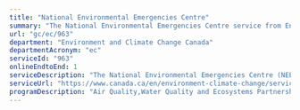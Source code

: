 ```yaml
---
title: "National Environmental Emergencies Centre"
summary: "The National Environmental Emergencies Centre service from Environment and Climate Change Canada is available end-to-end online, according to the GC Service Inventory."
url: "gc/ec/963"
department: "Environment and Climate Change Canada"
departmentAcronym: "ec"
serviceId: "963"
onlineEndtoEnd: 1
serviceDescription: "The National Environmental Emergencies Centre (NEEC) is the focal point for the coordination and provision of ECCC’s science-based expert advice to support the response to environmental emergencies (oil and chemical spills). The NEEC provides scientific and technical advice (24 hours a day, 7 days a week) such as weather and ice conditions, air and water dispersion modelling, oil fate and behaviour information, information on wildlife and other resources at risk from a spill. This information supports decision-making about spill response and remediation. The NEEC is also responsible for notifications of environmental emergencies as per the Release and Environmental Emergency Notification Regulations."
serviceUrl: "https://www.canada.ca/en/environment-climate-change/services/environmental-emergencies-program.html"
programDescription: "Air Quality,Water Quality and Ecosystems Partnerships,Substances and Waste management,Compliance Promotion and Enforcement - Pollution,Species at Risk,Migratory Birds and Other Wildlife,Habitat Conservation and Protection,Compliance Promotion and Enforcement - Wildlife,Weather and Environmental Observations, Forecasts and Warnings,Hydrological Services"
---
```

